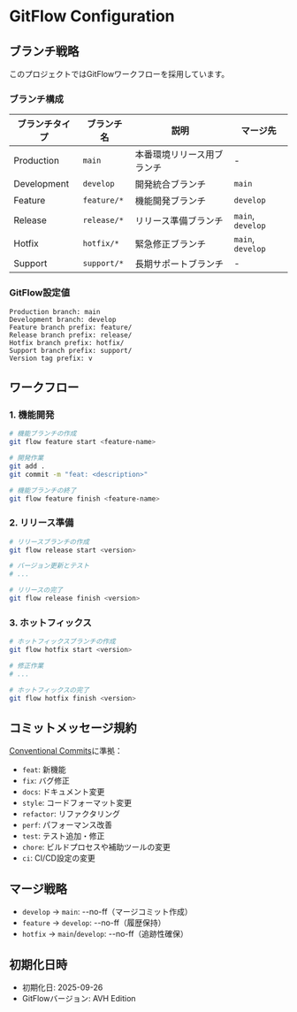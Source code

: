 # GitFlow Configuration

## ブランチ戦略

このプロジェクトではGitFlowワークフローを採用しています。

### ブランチ構成

| ブランチタイプ | ブランチ名  | 説明                       | マージ先          |
| -------------- | ----------- | -------------------------- | ----------------- |
| Production     | `main`      | 本番環境リリース用ブランチ | -                 |
| Development    | `develop`   | 開発統合ブランチ           | `main`            |
| Feature        | `feature/*` | 機能開発ブランチ           | `develop`         |
| Release        | `release/*` | リリース準備ブランチ       | `main`, `develop` |
| Hotfix         | `hotfix/*`  | 緊急修正ブランチ           | `main`, `develop` |
| Support        | `support/*` | 長期サポートブランチ       | -                 |

### GitFlow設定値

```
Production branch: main
Development branch: develop
Feature branch prefix: feature/
Release branch prefix: release/
Hotfix branch prefix: hotfix/
Support branch prefix: support/
Version tag prefix: v
```

## ワークフロー

### 1. 機能開発

```bash
# 機能ブランチの作成
git flow feature start <feature-name>

# 開発作業
git add .
git commit -m "feat: <description>"

# 機能ブランチの終了
git flow feature finish <feature-name>
```

### 2. リリース準備

```bash
# リリースブランチの作成
git flow release start <version>

# バージョン更新とテスト
# ...

# リリースの完了
git flow release finish <version>
```

### 3. ホットフィックス

```bash
# ホットフィックスブランチの作成
git flow hotfix start <version>

# 修正作業
# ...

# ホットフィックスの完了
git flow hotfix finish <version>
```

## コミットメッセージ規約

[Conventional Commits](https://www.conventionalcommits.org/)に準拠：

- `feat`: 新機能
- `fix`: バグ修正
- `docs`: ドキュメント変更
- `style`: コードフォーマット変更
- `refactor`: リファクタリング
- `perf`: パフォーマンス改善
- `test`: テスト追加・修正
- `chore`: ビルドプロセスや補助ツールの変更
- `ci`: CI/CD設定の変更

## マージ戦略

- `develop` → `main`: --no-ff（マージコミット作成）
- `feature` → `develop`: --no-ff（履歴保持）
- `hotfix` → `main`/`develop`: --no-ff（追跡性確保）

## 初期化日時

- 初期化日: 2025-09-26
- GitFlowバージョン: AVH Edition
